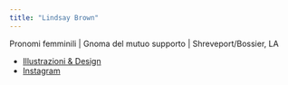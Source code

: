 ```yaml
---
title: "Lindsay Brown"
---
```


Pronomi femminili | Gnoma del mutuo supporto | Shreveport/Bossier, LA

- [Illustrazioni & Design](https://lindsthinks.com/)
- [Instagram](https://www.instagram.com/lindsthinks/)

